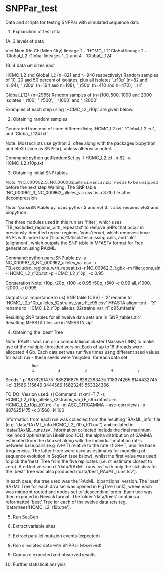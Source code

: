 # SNPPar_test
 Data and scripts for testing SNPPar with simulated sequence data


1. Explanation of test data

1A. 3 levels of data 

Viet Nam (Ho Chi Minh City) lineage 2 - 'HCMC_L2'
Global lineage 2 - 'Global_L2'
Global lineages 1, 2 and 4 - 'Global_L124'

1B. 4 data set sizes each

HCMC_L2 and Global_L2 (n=821 and n=940 respectively)
Random samples of 10, 20 and 50 percent of isolates, plus all isolates
'_r10p' (n=82 and n=94), '_r20p' (n=164 and n=188), '_r50p' (n=410 and n=470), '_all'

Global_L124 (n=2965)
Random samples of (n=)100, 500, 1000 and 2000 isolates
'_r100', '_r500', '_r1000' and '_r2000'

Examples of each step using 'HCMC_L2_r10p' are given below.

2. Obtaining random samples

Generated from one of three different lists; 
'HCMC_L2.txt', 'Global_L2.txt', and 'Global_L124.txt'.

Note: Most scripts use python 3, often along with the packages biopython and ete3 (same as SNPPar), unless otherwise noted.

Command:
python getRandomSet.py -l HCMC_L2.txt -n 82 -o HCMC_L2_r10p.txt

3. Obtaining initial SNP tables

Note: 'NC_000962_3_NC_000962_alleles_var.csv.zip' needs to be unzipped before the next step 
Warning: The SNP table 'NC_000962_3_NC_000962_alleles_var.csv' is a 3 Gb file after decompression

Note: 'parseSNPtable.py' uses python 2 and not 3. It also requires ete2 and biopython

The three modules used in this run are 'filter', which uses 'TB_excluded_regions_with_repeat.txt' to remove SNPs that occur in previously identified repeat regions, 'cons'(erve), which removes those SNPs with more than (1-cons)*100*isolates missing calls, and 'aln' (alignment), which outputs the SNP table in MFASTA format for Tree generation using RAxML.

Command:
python parseSNPtable.py -s NC_000962_3_NC_000962_alleles_var.csv -x TB_excluded_regions_with_repeat.txt -r NC_00962_3_1.gbk -m filter,cons,aln -l HCMC_L2_r10p.txt -p HCMC_L2_r10p_ -c 0.95

Conseration Note:	r10p, r20p, r100 	-c 0.95
					r50p, r500			-c 0.99
					all, r1000, r2000	-c 0.995

Outputs (of importance to us)
SNP table (CSV) - 'X' rename to 'HCMC_L2_r10p_alleles_82strains_var_rF_c95.csv'
MFASTA alignment - 'X' rename to 'HCMC_L2_r10p_alleles_82strains_var_rF_c95.mfasta'

Resulting SNP tables for all twelve data sets are in 'SNP_tables.zip'. Resulting MFASTA files are in 'MFASTA.zip'.

4. Obtaining the 'best' Tree

Note: RAxML was run on a computational cluster (Massive LINK) to make use of the multiple-threaded version. Each of up to 16 threads were allocated 4 Gb. Each data set was run five times using different seed values for each run - these seeds were 'recycled' for each data set.

				Run
		 		1			2			3			4			5
Seeds	'-p'	8876251475	1885216875	8282263475	1118374265	8144432745
		'-x'	31566		315646		3444666		15623245	553324366

TO DO: Version used: {}
Command:
raxml -T 7 -s HCMC_L2_r10p_alleles_82strains_var_rF_c95.mfasta -n HCMC_L2_r10p_t01.tre -f a -m ASC_GTRGAMMA --asc-corr=lewis -p 8876251475 -x 31566 -N 100

Information from each run was collected from the resulting 'RAxML_info' file (e.g. 'data/RAxML_info.HCMC_L2_r10p_t01.out') and collated in 'data/RAxML_runs.tsv'. Information collected include the final maximum likelihood Optimization Likelihood (OL), the alpha distribution of GAMMA estimated from the data set along with the individual mutation rates between base pairs (e.g. A<->T) relative to the rate of G<->T, and the base frequencies. The latter three were used as estimates for modelling of sequence evolution in SeqGen (see below), whilst the first value was used to pick the 'best' Tree from the five replicates (i.e. ml estimate closest to zero). A edited version of 'data/RAxML_runs.tsv' with only the statistics for the 'best' Tree was also produced ('data/best_RAxML_runs.tsv').

In each case, the tree used was the 'RAxML_bipartitions' version. The 'best' RAxML Tree for each data set was opened in FigTree (Link), where each was midpoint rooted and nodes set to 'descending' order. Each tree was then exported in Newick format. The folder 'data/trees' contains a reformatted 'best' Tree for each of the twelve data sets (eg. 'data/trees/HCMC_L2_r10p.tre').

5. Run SeqGen

6. Extract variable sites

7. Extract parallel mutation events (expected)

8. Run simulated data with SNPPar (observed)

9. Compare expected and observed results

10. Further statistical analysis
